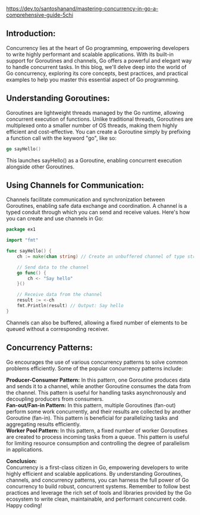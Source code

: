 https://dev.to/santoshanand/mastering-concurrency-in-go-a-comprehensive-guide-5chi

## Introduction:

Concurrency lies at the heart of Go programming, empowering developers to write highly performant and scalable applications. With its built-in support for Goroutines and channels, Go offers a powerful and elegant way to handle concurrent tasks. In this blog, we'll delve deep into the world of Go concurrency, exploring its core concepts, best practices, and practical examples to help you master this essential aspect of Go programming.

## [](https://dev.to/santoshanand/mastering-concurrency-in-go-a-comprehensive-guide-5chi#understanding-goroutines)Understanding Goroutines:

Goroutines are lightweight threads managed by the Go runtime, allowing concurrent execution of functions. Unlike traditional threads, Goroutines are multiplexed onto a smaller number of OS threads, making them highly efficient and cost-effective. You can create a Goroutine simply by prefixing a function call with the keyword "go", like so:  

```go
go sayHello()
```

This launches sayHello() as a Goroutine, enabling concurrent execution alongside other Goroutines.

## [](https://dev.to/santoshanand/mastering-concurrency-in-go-a-comprehensive-guide-5chi#using-channels-for-communication)Using Channels for Communication:

Channels facilitate communication and synchronization between Goroutines, enabling safe data exchange and coordination. A channel is a typed conduit through which you can send and receive values. Here's how you can create and use channels in Go:  

```go
package ex1

import "fmt"

func sayHello() {
    ch := make(chan string) // Create an unbuffered channel of type string

    // Send data to the channel
    go func() {
        ch <- "Say hello"
    }()

    // Receive data from the channel
    result := <-ch
    fmt.Println(result) // Output: Say hello
}

```

Channels can also be buffered, allowing a fixed number of elements to be queued without a corresponding receiver.

## [](https://dev.to/santoshanand/mastering-concurrency-in-go-a-comprehensive-guide-5chi#concurrency-patterns)**Concurrency Patterns:**

Go encourages the use of various concurrency patterns to solve common problems efficiently. Some of the popular concurrency patterns include:

**Producer-Consumer Pattern:** In this pattern, one Goroutine produces data and sends it to a channel, while another Goroutine consumes the data from the channel. This pattern is useful for handling tasks asynchronously and decoupling producers from consumers.  
**Fan-out/Fan-in Pattern:** In this pattern, multiple Goroutines (fan-out) perform some work concurrently, and their results are collected by another Goroutine (fan-in). This pattern is beneficial for parallelizing tasks and aggregating results efficiently.  
**Worker Pool Pattern:** In this pattern, a fixed number of worker Goroutines are created to process incoming tasks from a queue. This pattern is useful for limiting resource consumption and controlling the degree of parallelism in applications.

**Conclusion:**  
Concurrency is a first-class citizen in Go, empowering developers to write highly efficient and scalable applications. By understanding Goroutines, channels, and concurrency patterns, you can harness the full power of Go concurrency to build robust, concurrent systems. Remember to follow best practices and leverage the rich set of tools and libraries provided by the Go ecosystem to write clean, maintainable, and performant concurrent code. Happy coding!